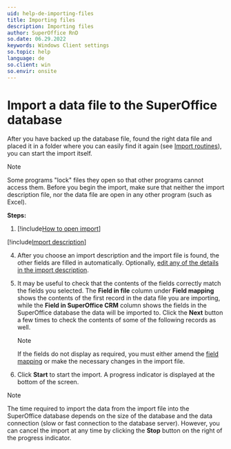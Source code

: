 ```yaml
---
uid: help-de-importing-files
title: Importing files
description: Importing files
author: SuperOffice RnD
so.date: 06.29.2022
keywords: Windows Client settings
so.topic: help
language: de
so.client: win
so.envir: onsite
---
```


# Import a data file to the SuperOffice database

After you have backed up the database file, found the right data file and placed it in a folder where you can easily find it again (see [Import routines][1]), you can start the import itself.

> [!NOTE]
> Some programs "lock" files they open so that other programs cannot access them. Before you begin the import, make sure that neither the import description file, nor the data file are open in any other program (such as Excel).

**Steps:**

<!-- markdownlint-disable-file MD029 -->
1. [!include[How to open import](includes/open-import.md)]

[!include[Import description](includes/step-import-description.md)]
<!-- Include covers steps 2-3. Next line MUST be 4. -->
4. After you choose an import description and the import file is found, the other fields are filled in automatically. Optionally, [edit any of the details in the import description][3].

5. It may be useful to check that the contents of the fields correctly match the fields you selected. The **Field in file** column under **Field mapping** shows the contents of the first record in the data file you are importing, while the **Field in SuperOffice CRM** column shows the fields in the SuperOffice database the data will be imported to. Click the **Next** button a few times to check the contents of some of the following records as well.

    > [!NOTE]
    > If the fields do not display as required, you must either amend the [field mapping][4] or make the necessary changes in the import file.

6. Click **Start** to start the import. A progress indicator is displayed at the bottom of the screen.

> [!NOTE]
> The time required to import the data from the import file into the SuperOffice database depends on the size of the database and the data connection (slow or fast connection to the database server). However, you can cancel the import at any time by clicking the **Stop** button on the right of the progress indicator.

<!-- Referenced links -->
[1]: import-routines.md
[3]: editing-import-descriptions.md
[4]: field-mapping.md

<!-- Referenced images -->

